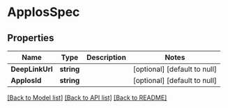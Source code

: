 # AppIosSpec

## Properties
Name | Type | Description | Notes
------------ | ------------- | ------------- | -------------
**DeepLinkUrl** | **string** |  | [optional] [default to null]
**AppIosId** | **string** |  | [optional] [default to null]

[[Back to Model list]](../README.md#documentation-for-models) [[Back to API list]](../README.md#documentation-for-api-endpoints) [[Back to README]](../README.md)


